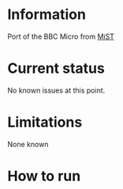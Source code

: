 # Information
Port of the BBC Micro from [MiST](https://github.com/mist-devel/beeb)
# Current status
No known issues at this point.
# Limitations
None known
# How to run
